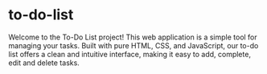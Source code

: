 # to-do-list
Welcome to the To-Do List project! This web application is a simple tool for managing your tasks. Built with pure HTML, CSS, and JavaScript, our to-do list offers a clean and intuitive interface, making it easy to add, complete, edit and delete tasks.
